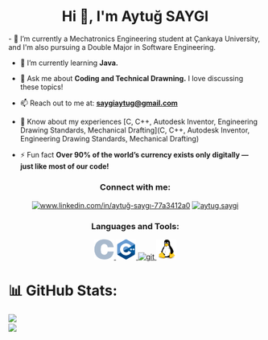 <h1 align="center">Hi 👋, I'm Aytuğ SAYGI</h1>
- 🔭 I’m currently a Mechatronics Engineering student at Çankaya University, and I'm also pursuing a Double Major in Software Engineering.

- 🌱 I’m currently learning **Java.**

- 💬 Ask me about **Coding and Technical Drawning.** I love discussing these topics!

- 📫 Reach out to me at: **saygiaytug@gmail.com**

- 📄 Know about my experiences [C, C++, Autodesk Inventor, Engineering Drawing Standards, Mechanical Drafting](C, C++, Autodesk Inventor, Engineering Drawing Standards, Mechanical Drafting)

- ⚡ Fun fact **Over 90% of the world’s currency exists only digitally — just like most of our code!**

<h3 align="middle">Connect with me:</h3>
<p align="middle">
<a href="https://linkedin.com/in/www.linkedin.com/in/aytuğ-saygı-77a3412a0" target="blank"><img align="center" src="https://raw.githubusercontent.com/rahuldkjain/github-profile-readme-generator/master/src/images/icons/Social/linked-in-alt.svg" alt="www.linkedin.com/in/aytuğ-saygı-77a3412a0" height="30" width="40" /></a>
<a href="https://instagram.com/aytug.saygi" target="blank"><img align="center" src="https://raw.githubusercontent.com/rahuldkjain/github-profile-readme-generator/master/src/images/icons/Social/instagram.svg" alt="aytug.saygi" height="30" width="40" /></a>
</p>

<h3 align="middle">Languages and Tools:</h3>
<p align="middle"> <a href="https://www.cprogramming.com/" target="_blank" rel="noreferrer"> <img src="https://raw.githubusercontent.com/devicons/devicon/master/icons/c/c-original.svg" alt="c" width="40" height="40"/> </a> <a href="https://www.w3schools.com/cpp/" target="_blank" rel="noreferrer"> <img src="https://raw.githubusercontent.com/devicons/devicon/master/icons/cplusplus/cplusplus-original.svg" alt="cplusplus" width="40" height="40"/> </a> <a href="https://git-scm.com/" target="_blank" rel="noreferrer"> <img src="https://www.vectorlogo.zone/logos/git-scm/git-scm-icon.svg" alt="git" width="40" height="40"/> </a> <a href="https://www.linux.org/" target="_blank" rel="noreferrer"> <img src="https://raw.githubusercontent.com/devicons/devicon/master/icons/linux/linux-original.svg" alt="linux" width="40" height="40"/> </a> </p>

# 📊 GitHub Stats:
![](https://github-readme-stats.vercel.app/api?username=aytugsaygi&theme=dark&hide_border=false&include_all_commits=false&count_private=false)<br/>
![](https://nirzak-streak-stats.vercel.app/?user=aytugsaygi&theme=dark&hide_border=false)<br/>


<!-- Proudly created with GPRM ( https://gprm.itsvg.in ) -->


